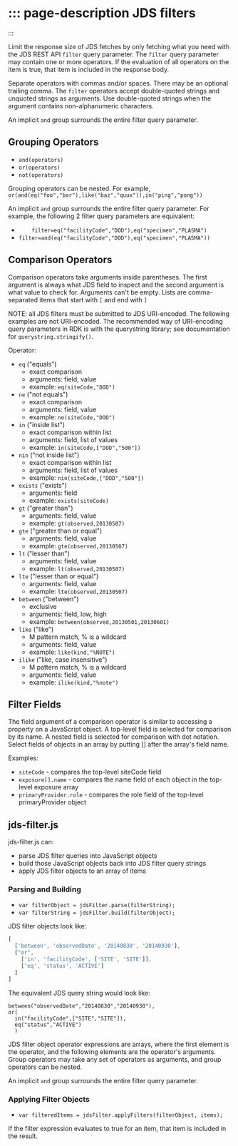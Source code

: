::: page-description
JDS filters
===========
:::

Limit the response size of JDS fetches by only fetching what you need with the JDS REST API `filter` query parameter.
The `filter` query parameter may contain one or more operators. If the evaluation of all operators on the item is true, that item is included in the response body.

Separate operators with commas and/or spaces. There may be an optional trailing comma.
The `filter` operators accept double-quoted strings and unquoted strings as arguments. Use double-quoted strings when the argument contains non-alphanumeric characters.

An implicit `and` group surrounds the entire filter query parameter.


## Grouping Operators

 * `and(operators)`
 * `or(operators)`
 * `not(operators)`

Grouping operators can be nested. For example, `or(and(eq("foo","bar"),like("baz","quux")),in("ping","pong"))`

An implicit `and` group surrounds the entire filter query parameter. For example, the following 2 filter query parameters are equivalent:

 * `    filter=eq("facilityCode","DOD"),eq("specimen","PLASMA")`
 * `filter=and(eq("facilityCode","DOD"),eq("specimen","PLASMA"))`


## Comparison Operators

Comparison operators take arguments inside parentheses. The first argument is always what JDS field to inspect and the second argument is what value to check for.
Arguments can't be empty. Lists are comma-separated items that start with `[` and end with `]`

NOTE: all JDS filters must be submitted to JDS URI-encoded. The following examples are not URI-encoded.
The recommended way of URI-encoding query parameters in RDK is with the querystring library; see documentation for `querystring.stringify()`.

Operator:
 * `eq` ("equals")
    * exact comparison
    * arguments: field, value
    * example: `eq(siteCode,"DOD")`
 * `ne` ("not equals")
    * exact comparison
    * arguments: field, value
    * example: `ne(siteCode,"DOD")`
 * `in` ("inside list")
    * exact comparison within list
    * arguments:  field, list of values
    * example: `in(siteCode,["DOD","500"])`
 * `nin` ("not inside list")
    * exact comparison within list
    * arguments: field, list of values
    * example: `nin(siteCode,["DOD","500"])`
 * `exists` ("exists")
    * arguments: field
    * example: `exists(siteCode)`
 * `gt` ("greater than")
    * arguments: field, value
    * example: `gt(observed,20130507)`
 * `gte` ("greater than or equal")
    * arguments: field, value
    * example: `gte(observed,20130507)`
 * `lt` ("lesser than")
    * arguments: field, value
    * example: `lt(observed,20130507)`
 * `lte` ("lesser than or equal")
    * arguments: field, value
    * example: `lte(observed,20130507)`
 * `between` ("between")
    * exclusive
    * arguments: field, low, high
    * example: `between(observed,20130501,20130601)`
 * `like` ("like")
    * M pattern match, % is a wildcard
    * arguments: field, value
    * example: `like(kind,"%NOTE")`
 * `ilike` ("like, case insensitive")
    * M pattern match, % is a wildcard
    * arguments: field, value
    * example: `ilike(kind,"%note")`


## Filter Fields

The field argument of a comparison operator is similar to accessing a property on a JavaScript object.
A top-level field is selected for comparison by its name.
A nested field is selected for comparison with dot notation.
Select fields of objects in an array by putting [] after the array's field name.

Examples:
 * `siteCode` - compares the top-level siteCode field
 * `exposure[].name` - compares the name field of each object in the top-level exposure array
 * `primaryProvider.role` - compares the role field of the top-level primaryProvider object


## jds-filter.js

jds-filter.js can:

 * parse JDS filter queries into JavaScript objects
 * build those JavaScript objects back into JDS filter query strings
 * apply JDS filter objects to an array of items


### Parsing and Building

 * `var filterObject = jdsFilter.parse(filterString);`
 * `var filterString = jdsFilter.build(filterObject);`

JDS filter objects look like:

```JavaScript
[
  ['between', 'observedDate', '20140830', '20140930'],
  ["or",
    ['in', 'facilityCode', ['SITE', 'SITE']],
    ['eq', 'status', 'ACTIVE']
  ]
]
```

The equivalent JDS query string would look like:

```
between("observedDate","20140830","20140930"),
or(
  in("facilityCode",["SITE","SITE"]),
  eq("status","ACTIVE")
  )
```

JDS filter object operator expressions are arrays, where the first element is the operator, and the following elements are the operator's arguments. Group operators may take any set of operators as arguments, and group operators can be nested.

An implicit `and` group surrounds the entire filter query parameter.


### Applying Filter Objects

 * `var filteredItems = jdsFilter.applyFilters(filterObject, items);`

If the filter expression evaluates to true for an item, that item is included in the result.

